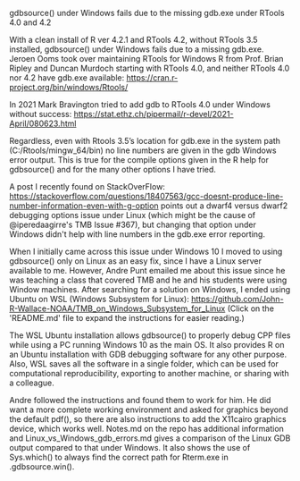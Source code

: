 gdbsource() under Windows fails due to the missing gdb.exe under RTools 4.0 and 4.2

With a clean install of R ver 4.2.1 and RTools 4.2, without RTools 3.5 installed, gdbsource() under Windows fails due to a missing gdb.exe.
Jeroen Ooms took over maintaining RTools for Windows R from Prof. Brian Ripley and Duncan Murdoch starting with RTools 4.0, and neither RTools 4.0 nor 4.2 have gdb.exe available: https://cran.r-project.org/bin/windows/Rtools/  

In 2021 Mark Bravington tried to add gdb to RTools 4.0 under Windows without success: https://stat.ethz.ch/pipermail/r-devel/2021-April/080623.html 
	
Regardless, even with Rtools 3.5’s location for gdb.exe in the system path (C:/Rtools/mingw_64/bin) no line numbers are given in the gdb Windows error output. This is true for the compile options given in the R help for gdbsource() and for the many other options I have tried.

A post I recently found on StackOverFlow: https://stackoverflow.com/questions/18407563/gcc-doesnt-produce-line-number-information-even-with-g-option points out a dwarf4 versus dwarf2 debugging options issue under Linux (which might be the cause of @iperedaagirre's TMB Issue #367), but changing that option under Windows didn't help with line numbers in the gdb.exe error reporting.

When I initially came across this issue under Windows 10 I moved to using gdbsource() only on Linux as an easy fix, since I have a Linux server available to me. However, Andre Punt emailed me about this issue since he was teaching a class that covered TMB and he and his students were using Window machines. After searching for a solution on Windows, I ended using Ubuntu on WSL (Windows Subsystem for Linux): 
https://github.com/John-R-Wallace-NOAA/TMB_on_Windows_Subsystem_for_Linux 
(Click on the 'README.md' file to expand the instructions for easier reading.)

The WSL Ubuntu installation allows gdbsource() to properly debug CPP files while using a PC running Windows 10 as the main OS. It also provides R on an Ubuntu installation with GDB debugging software for any other purpose. Also, WSL saves all the software in a single folder, which can be used for computational reproducibility, exporting to another machine, or sharing with a colleague.

Andre followed the instructions and found them to work for him.  He did want a more complete working environment and asked for graphics beyond the default pdf(), so there are also instructions to add the  X11cairo graphics device, which works well.
Notes.md on the repo has additional information and Linux_vs_Windows_gdb_errors.md gives a comparison of the Linux GDB output compared to that under Windows. It also shows the use of Sys.which() to always find the correct path for Rterm.exe in .gdbsource.win(). 

